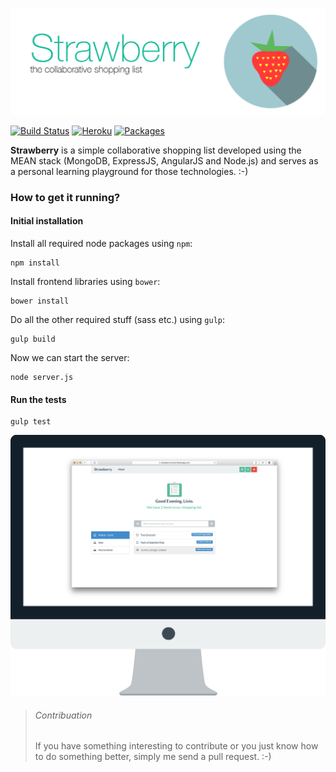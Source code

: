 ![Screenshot](/documentation/figures/StrawberryBanner.png?raw=true "Banner")


[![Build Status](https://magnum.travis-ci.com/livioso/strawberry.svg?token=kpWqqJtsH64npvSXGE75&branch=master&style=flat)](https://magnum.travis-ci.com/livioso/strawberry) [![Heroku](https://heroku-badge.herokuapp.com/?app=strawberry-livioso&style=flat)](https://strawberry-livioso.herokuapp.com/) [![Packages](https://david-dm.org/livioso/strawberry.svg)](https://github.com/livioso/strawberry/blob/master/package.json)

**Strawberry** is a simple collaborative shopping list developed using the MEAN stack (MongoDB, ExpressJS, AngularJS and Node.js) and serves as a personal learning playground for those technologies. :-)

### How to get it running?

#### Initial installation

Install all required node packages using `npm`:

```
npm install
```

Install frontend libraries using `bower`:

```
bower install
```

Do all the other required stuff (sass etc.) using `gulp`:

```
gulp build
```

Now we can start the server:

```
node server.js
```

#### Run the tests
```
gulp test
```


![Screenshot](/documentation/figures/Screenshot.png?raw=true "Screenshot")

> ###### Contribuation
> If you have something interesting to contribute or you just know how to do something better, simply me send a pull request. :-)
